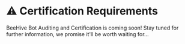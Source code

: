 # ⚠ Certification Requirements

BeeHive Bot Auditing and Certification is coming soon! Stay tuned for further information, we promise it'll be worth waiting for...

